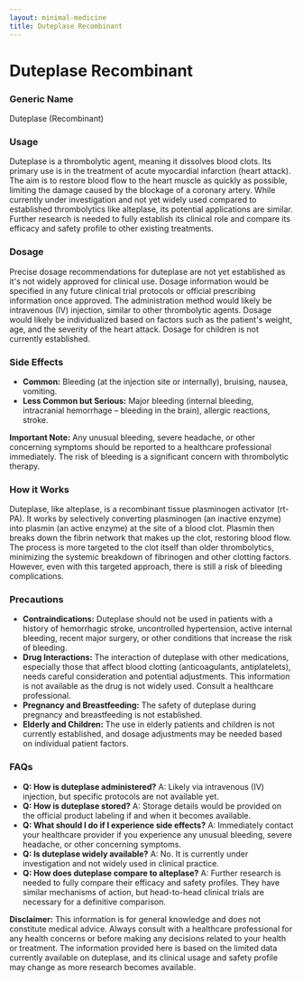 ```yaml
---
layout: minimal-medicine
title: Duteplase Recombinant
---
```


# Duteplase Recombinant
### Generic Name
Duteplase (Recombinant)

### Usage

Duteplase is a thrombolytic agent, meaning it dissolves blood clots.  Its primary use is in the treatment of acute myocardial infarction (heart attack).  The aim is to restore blood flow to the heart muscle as quickly as possible, limiting the damage caused by the blockage of a coronary artery.  While currently under investigation and not yet widely used compared to established thrombolytics like alteplase, its potential applications are similar.  Further research is needed to fully establish its clinical role and compare its efficacy and safety profile to other existing treatments.


### Dosage

Precise dosage recommendations for duteplase are not yet established as it's not widely approved for clinical use.  Dosage information would be specified in any future clinical trial protocols or official prescribing information once approved.  The administration method would likely be intravenous (IV) injection, similar to other thrombolytic agents.  Dosage would likely be individualized based on factors such as the patient's weight, age, and the severity of the heart attack.  Dosage for children is not currently established.


### Side Effects

* **Common:** Bleeding (at the injection site or internally), bruising, nausea, vomiting.
* **Less Common but Serious:** Major bleeding (internal bleeding, intracranial hemorrhage – bleeding in the brain), allergic reactions, stroke.

**Important Note:** Any unusual bleeding, severe headache, or other concerning symptoms should be reported to a healthcare professional immediately.  The risk of bleeding is a significant concern with thrombolytic therapy.


### How it Works

Duteplase, like alteplase, is a recombinant tissue plasminogen activator (rt-PA). It works by selectively converting plasminogen (an inactive enzyme) into plasmin (an active enzyme) at the site of a blood clot. Plasmin then breaks down the fibrin network that makes up the clot, restoring blood flow.  The process is more targeted to the clot itself than older thrombolytics, minimizing the systemic breakdown of fibrinogen and other clotting factors. However, even with this targeted approach, there is still a risk of bleeding complications.


### Precautions

* **Contraindications:** Duteplase should not be used in patients with a history of hemorrhagic stroke, uncontrolled hypertension, active internal bleeding, recent major surgery, or other conditions that increase the risk of bleeding.
* **Drug Interactions:**  The interaction of duteplase with other medications, especially those that affect blood clotting (anticoagulants, antiplatelets), needs careful consideration and potential adjustments.  This information is not available as the drug is not widely used. Consult a healthcare professional.
* **Pregnancy and Breastfeeding:** The safety of duteplase during pregnancy and breastfeeding is not established.
* **Elderly and Children:** The use in elderly patients and children is not currently established, and dosage adjustments may be needed based on individual patient factors.


### FAQs

* **Q: How is duteplase administered?** A:  Likely via intravenous (IV) injection, but specific protocols are not available yet.
* **Q: How is duteplase stored?** A:  Storage details would be provided on the official product labeling if and when it becomes available.
* **Q: What should I do if I experience side effects?** A: Immediately contact your healthcare provider if you experience any unusual bleeding, severe headache, or other concerning symptoms.
* **Q: Is duteplase widely available?** A:  No.  It is currently under investigation and not widely used in clinical practice.
* **Q: How does duteplase compare to alteplase?** A:  Further research is needed to fully compare their efficacy and safety profiles.  They have similar mechanisms of action, but head-to-head clinical trials are necessary for a definitive comparison.


**Disclaimer:** This information is for general knowledge and does not constitute medical advice.  Always consult with a healthcare professional for any health concerns or before making any decisions related to your health or treatment.  The information provided here is based on the limited data currently available on duteplase, and its clinical usage and safety profile may change as more research becomes available.
